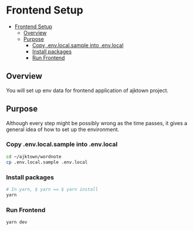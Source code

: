 # Frontend Setup

<!-- TOC -->

- [Frontend Setup](#frontend-setup)
  - [Overview](#overview)
  - [Purpose](#purpose)
    - [Copy .env.local.sample into .env.local](#copy-envlocalsample-into-envlocal)
    - [Install packages](#install-packages)
    - [Run Frontend](#run-frontend)

<!-- /TOC -->
<!-- /TOC -->

## Overview
You will set up env data for frontend application of ajktown project.

## Purpose
Although every step might be possibly wrong as the time passes, it gives a general idea of how to set up the environment.


### Copy .env.local.sample into .env.local

```sh
cd ~/ajktown/wordnote
cp .env.local.sample .env.local
```

### Install packages
```sh
# In yarn, $ yarn == $ yarn install
yarn
```
### Run Frontend

```sh
yarn dev 
```